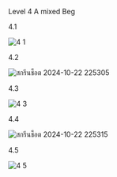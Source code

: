 Level 4 A mixed Beg

4.1


![4 1](https://github.com/user-attachments/assets/c6095304-95d1-4415-98cc-80898017a4e6)

4.2

![สกรีนช็อต 2024-10-22 225305](https://github.com/user-attachments/assets/f1616e4a-341d-42cf-b95d-f283e534293c)


4.3


![4 3](https://github.com/user-attachments/assets/e080fc0f-a618-4ce3-bb95-0aaccc7f2790)

4.4


![สกรีนช็อต 2024-10-22 225315](https://github.com/user-attachments/assets/29052fa7-f3f9-4782-aee3-9c058dd86ed3)


4.5


![4 5](https://github.com/user-attachments/assets/8dd15149-dc34-44bb-8ca2-83a4aa474bc7)


